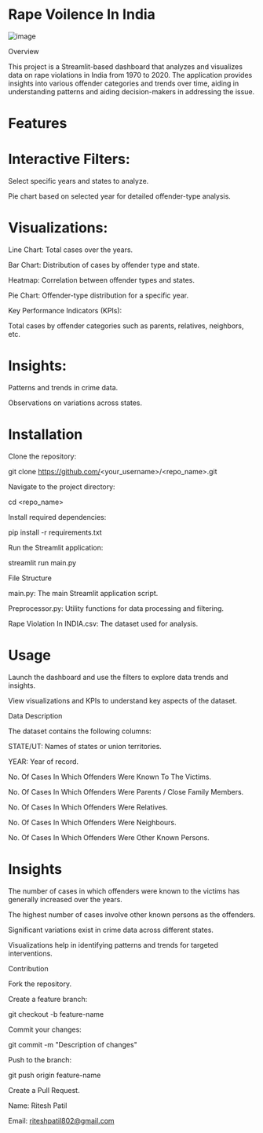 # Rape Voilence In India 
![image](https://github.com/user-attachments/assets/815ddcbf-b9b5-4b85-8518-79992310ec1c)

Overview

This project is a Streamlit-based dashboard that analyzes and visualizes data on rape violations in India from 1970 to 2020. The application provides insights into various offender categories and trends over time, aiding in understanding patterns and aiding decision-makers in addressing the issue.

# Features

# Interactive Filters:

Select specific years and states to analyze.

Pie chart based on selected year for detailed offender-type analysis.

# Visualizations:

Line Chart: Total cases over the years.

Bar Chart: Distribution of cases by offender type and state.

Heatmap: Correlation between offender types and states.

Pie Chart: Offender-type distribution for a specific year.

Key Performance Indicators (KPIs):

Total cases by offender categories such as parents, relatives, neighbors, etc.

# Insights:

Patterns and trends in crime data.

Observations on variations across states.

# Installation

Clone the repository:

git clone https://github.com/<your_username>/<repo_name>.git

Navigate to the project directory:

cd <repo_name>

Install required dependencies:

pip install -r requirements.txt

Run the Streamlit application:

streamlit run main.py

File Structure

main.py: The main Streamlit application script.

Preprocessor.py: Utility functions for data processing and filtering.

Rape Violation In INDIA.csv: The dataset used for analysis.

# Usage

Launch the dashboard and use the filters to explore data trends and insights.

View visualizations and KPIs to understand key aspects of the dataset.

Data Description

The dataset contains the following columns:

STATE/UT: Names of states or union territories.

YEAR: Year of record.

No. Of Cases In Which Offenders Were Known To The Victims.

No. Of Cases In Which Offenders Were Parents / Close Family Members.

No. Of Cases In Which Offenders Were Relatives.

No. Of Cases In Which Offenders Were Neighbours.

No. Of Cases In Which Offenders Were Other Known Persons.


# Insights

The number of cases in which offenders were known to the victims has generally increased over the years.

The highest number of cases involve other known persons as the offenders.

Significant variations exist in crime data across different states.

Visualizations help in identifying patterns and trends for targeted interventions.

Contribution

Fork the repository.

Create a feature branch:

git checkout -b feature-name

Commit your changes:

git commit -m "Description of changes"

Push to the branch:

git push origin feature-name

Create a Pull Request.


Name: Ritesh Patil

Email: riteshpatil802@gmail.com
